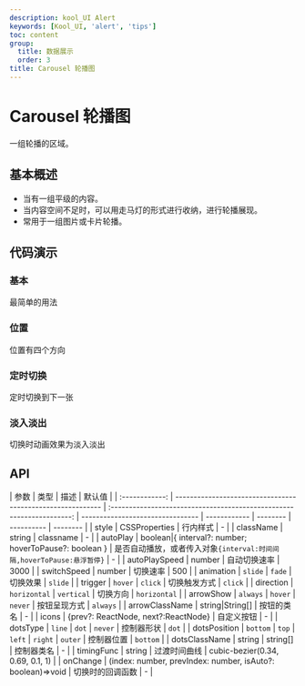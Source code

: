 ```yaml
---
description: kool_UI Alert
keywords: [Kool_UI, 'alert', 'tips']
toc: content
group:
  title: 数据展示
  order: 3
title: Carousel 轮播图
---
```


# Carousel 轮播图

一组轮播的区域。

## 基本概述

- 当有一组平级的内容。
- 当内容空间不足时，可以用走马灯的形式进行收纳，进行轮播展现。
- 常用于一组图片或卡片轮播。

## 代码演示

### 基本

最简单的用法

<code src="./demo/basic.tsx"></code>

### 位置

位置有四个方向

<code src="./demo/direction.tsx"></code>

### 定时切换

定时切换到下一张
<code src="./demo/interval.tsx"></code>

### 淡入淡出

切换时动画效果为淡入淡出
<code src="./demo/fade.tsx"></code>

## API

|      参数      | 类型                                                       |                                 描述                                  | 默认值                           |
| :------------: | ---------------------------------------------------------- | :-------------------------------------------------------------------: | -------------------------------- | ------------ | -------- | ---------- | -------- |
|     style      | CSSProperties                                              |                               行内样式                                | -                                |
|   className    | string                                                     |                               classname                               | -                                |
|    autoPlay    | boolean\|{ interval?: number; hoverToPause?: boolean }     | 是否自动播放，或者传入对象`{interval:时间间隔,hoverToPause:悬浮暂停}` | -                                |
| autoPlaySpeed  | number                                                     |                             自动切换速率                              | 3000                             |
|  switchSpeed   | number                                                     |                               切换速率                                | 500                              |
|   animation    | `slide`                                                    |                                `fade`                                 | 切换效果                         | `slide`      |
|    trigger     | `hover`                                                    |                                `click`                                | 切换触发方式                     | `click`      |
|   direction    | `horizontal`                                               |                              `vertical`                               | 切换方向                         | `horizontal` |
|   arrowShow    | `always`                                                   |                                `hover`                                | `never`                          | 按钮呈现方式 | `always` |
| arrowClassName | string\|String[]                                           |                              按钮的类名                               | -                                |
|     icons      | {prev?: ReactNode, next?:ReactNode}                        |                              自定义按钮                               | -                                |
|    dotsType    | `line`                                                     |                                 `dot`                                 | `never`                          | 控制器形状   | `dot`    |
|  dotsPosition  | `bottom`                                                   |                                 `top`                                 | `left`                           | `right`      | `outer`  | 控制器位置 | `bottom` |
| dotsClassName  | string \| string[]                                         |                              控制器类名                               | -                                |
|   timingFunc   | string                                                     |                             过渡时间曲线                              | cubic-bezier(0.34, 0.69, 0.1, 1) |
|    onChange    | (index: number, prevIndex: number, isAuto?: boolean)=>void |                           切换时的回调函数                            | -                                |
